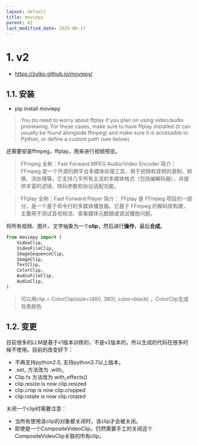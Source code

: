 ```yaml
---
layout: default
title: moviepy
parent: AI
last_modified_date: 2025-06-17
---
```


# 1. v2

- https://zulko.github.io/moviepy/

## 1.1. 安装

- pip install moviepy

> You do need to worry about ffplay if you plan on using video/audio previewing. For these cases, make sure to have
> ffplay installed (it can usually be found alongside ffmpeg) and make sure it is accessible to Python, or define a
> custom
> path (see below).

还需要安装ffmpeg，ffplay，用来进行视频预览。

> FFmpeg
> 全称：Fast Forward MPEG Audio/Video Encoder
> 简介：
> FFmpeg 是一个开源的跨平台多媒体处理工具，用于视频和音频的录制、转换、流处理等。它支持几乎所有主流的多媒体格式（包括编解码器），并提供丰富的滤镜、转码参数和协议适配功能。



> FFplay
> 全称：Fast Forward Player
> 简介：
> FFplay 是 FFmpeg 项目的一部分，是一个基于命令行的多媒体播放器。它基于 FFmpeg 的解码库构建，主要用于测试音视频流、查看媒体元数据或调试播放问题。
>


将所有视频、图片、文字抽象为一个**clip**，然后进行**操作**，最后**合成**。

```python
from moviepy import (
    VideoClip,
    VideoFileClip,
    ImageSequenceClip,
    ImageClip,
    TextClip,
    ColorClip,
    AudioFileClip,
    AudioClip,
)
```

> 可以用clip = ColorClip(size=(460, 380), color=black) ，ColorClip生成背景颜色

## 1.2. 变更

目前很多的LLM是基于v1版本训练的，不是v2版本的，所以生成的代码在很多时候不使用。目前的改变好下：

- 不再支持python2.0, 支持python3.7以上版本。
- .set_ 方法改为 .with_
- Clip.fx 方法改为 with_effects()
- clip.resize is now clip.resized
- clip.crop is now clip.cropped
- clip.rotate is now clip.rotated

关闭一个clip时需要注意：

- 当所有使用该clip的对象都关闭时，该clip才会被关闭。
- 即使是一个CompositeVideoClip，仍然需要手工的关闭这个CompositeVideoClip关联的所有clip。